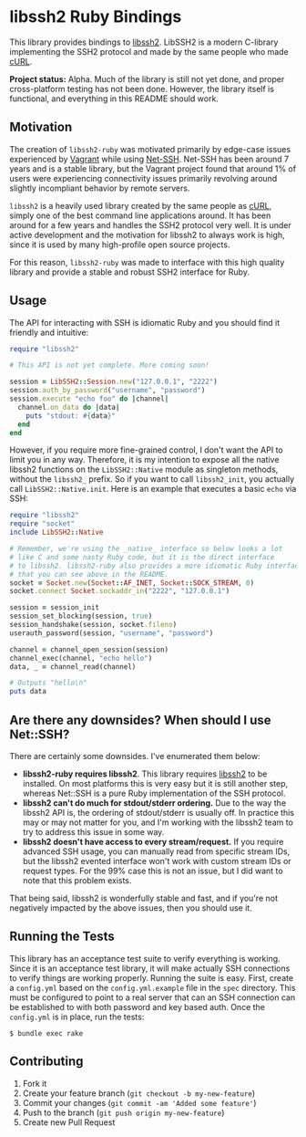 # libssh2 Ruby Bindings

This library provides bindings to [libssh2](http://www.libssh2.org). LibSSH2
is a modern C-library implementing the SSH2 protocol and made by the same
people who made [cURL](http://curl.haxx.se/).

**Project status:** Alpha. Much of the library is still not yet done,
and proper cross-platform testing has not been done. However, the library
itself is functional, and everything in this README should work.

## Motivation

The creation of `libssh2-ruby` was motivated primarily by edge-case issues
experienced by [Vagrant](http://vagrantup.com) while using
[Net-SSH](https://github.com/net-ssh/net-ssh). Net-SSH has been around 7
years and is a stable library, but the Vagrant project found that around 1%
of users were experiencing connectivity issues primarily revolving around
slightly incompliant behavior by remote servers.

`libssh2` is a heavily used library created by the same people as
[cURL](http://curl.haxx.se/), simply one of the best command line applications
around. It has been around for a few years and handles the SSH2 protocol
very well. It is under active development and the motivation for libssh2
to always work is high, since it is used by many high-profile open source
projects.

For this reason, `libssh2-ruby` was made to interface with this high
quality library and provide a stable and robust SSH2 interface for Ruby.

## Usage

The API for interacting with SSH is idiomatic Ruby and you should find
it friendly and intuitive:

```ruby
require "libssh2"

# This API is not yet complete. More coming soon!

session = LibSSH2::Session.new("127.0.0.1", "2222")
session.auth_by_password("username", "password")
session.execute "echo foo" do |channel|
  channel.on_data do |data|
    puts "stdout: #{data}"
  end
end
```

However, if you require more fine-grained control, I don't want the
API to limit you in any way. Therefore, it is my intention to expose
all the native libssh2 functions on the `LibSSH2::Native`
module as singleton methods, without the `libssh2_` prefix. So if you want
to call `libssh2_init`, you actually call `LibSSH2::Native.init`. Here is
an example that executes a basic `echo` via SSH:

```ruby
require "libssh2"
require "socket"
include LibSSH2::Native

# Remember, we're using the _native_ interface so below looks a lot
# like C and some nasty Ruby code, but it is the direct interface
# to libssh2. libssh2-ruby also provides a more idiomatic Ruby interface
# that you can see above in the README.
socket = Socket.new(Socket::AF_INET, Socket::SOCK_STREAM, 0)
socket.connect Socket.sockaddr_in("2222", "127.0.0.1")

session = session_init
session_set_blocking(session, true)
session_handshake(session, socket.fileno)
userauth_password(session, "username", "password")

channel = channel_open_session(session)
channel_exec(channel, "echo hello")
data, _ = channel_read(channel)

# Outputs "hello\n"
puts data
```

## Are there any downsides? When should I use Net::SSH?

There are certainly some downsides. I've enumerated them below:

* **libssh2-ruby requires libssh2**. This library requires [libssh2](http://www.libssh2.org/)
  to be installed. On most platforms this is very easy but it is still another
  step, whereas Net::SSH is a pure Ruby implementation of the SSH protocol.
* **libssh2 can't do much for stdout/stderr ordering.** Due to the way the libssh2
  API is, the ordering of stdout/stderr is usually off. In practice this may
  or may not matter for you, and I'm working with the libssh2 team to try
  to address this issue in some way.
* **libssh2 doesn't have access to every stream/request.** If you require advanced
  SSH usage, you can manually read from specific stream IDs, but the libssh2
  evented interface won't work with custom stream IDs or request types. For the
  99% case this is not an issue, but I did want to note that this problem
  exists.

That being said, libssh2 is wonderfully stable and fast, and if you're not
negatively impacted by the above issues, then you should use it.

## Running the Tests

This library has an acceptance test suite to verify everything is working.
Since it is an acceptance test library, it will make actually SSH connections
to verify things are working properly. Running the suite is easy. First,
create a `config.yml` based on the `config.yml.example` file in the `spec`
directory. This must be configured to point to a real server that can an
SSH connection can be established to with both password and key based auth.
Once the `config.yml` is in place, run the tests:

    $ bundle exec rake

## Contributing

1. Fork it
2. Create your feature branch (`git checkout -b my-new-feature`)
3. Commit your changes (`git commit -am 'Added some feature'`)
4. Push to the branch (`git push origin my-new-feature`)
5. Create new Pull Request

